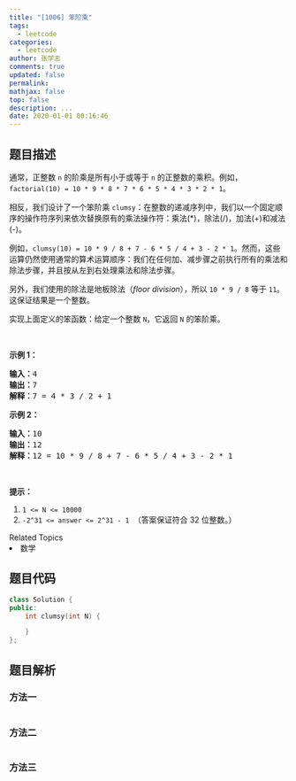 ```yaml
---
title: "[1006] 笨阶乘"
tags:
  - leetcode
categories:
  - leetcode
author: 张学志
comments: true
updated: false
permalink:
mathjax: false
top: false
description: ...
date: 2020-01-01 00:16:46
---
```


## 题目描述

<p>通常，正整数 <code>n</code> 的阶乘是所有小于或等于 <code>n</code> 的正整数的乘积。例如，<code>factorial(10) = 10 * 9 * 8 * 7 * 6 * 5 * 4 * 3 * 2 * 1</code>。</p>

<p>相反，我们设计了一个笨阶乘 <code>clumsy</code>：在整数的递减序列中，我们以一个固定顺序的操作符序列来依次替换原有的乘法操作符：乘法(*)，除法(/)，加法(+)和减法(-)。</p>

<p>例如，<code>clumsy(10) = 10 * 9 / 8 + 7 - 6 * 5 / 4 + 3 - 2 * 1</code>。然而，这些运算仍然使用通常的算术运算顺序：我们在任何加、减步骤之前执行所有的乘法和除法步骤，并且按从左到右处理乘法和除法步骤。</p>

<p>另外，我们使用的除法是地板除法（<em>floor division</em>），所以&nbsp;<code>10 * 9 / 8</code>&nbsp;等于&nbsp;<code>11</code>。这保证结果是一个整数。</p>

<p>实现上面定义的笨函数：给定一个整数 <code>N</code>，它返回 <code>N</code> 的笨阶乘。</p>

<p>&nbsp;</p>

<p><strong>示例 1：</strong></p>

<pre><strong>输入：</strong>4
<strong>输出：</strong>7
<strong>解释：</strong>7 = 4 * 3 / 2 + 1
</pre>

<p><strong>示例 2：</strong></p>

<pre><strong>输入：</strong>10
<strong>输出：</strong>12
<strong>解释：</strong>12 = 10 * 9 / 8 + 7 - 6 * 5 / 4 + 3 - 2 * 1
</pre>

<p>&nbsp;</p>

<p><strong>提示：</strong></p>

<ol>
	<li><code>1 &lt;= N &lt;= 10000</code></li>
	<li><code>-2^31 &lt;= answer &lt;= 2^31 - 1</code>&nbsp; （答案保证符合 32 位整数。）</li>
</ol>
<div><div>Related Topics</div><div><li>数学</li></div></div>

## 题目代码

```cpp
class Solution {
public:
    int clumsy(int N) {

    }
};
```

## 题目解析

### 方法一

```cpp

```

### 方法二

```cpp

```

### 方法三

```cpp

```

